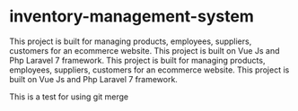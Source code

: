 # inventory-management-system
This project is built for managing products, employees, suppliers, customers for an ecommerce website.
This project is built on Vue Js and Php Laravel 7 framework.
This project is built for managing products, employees, suppliers, customers for an ecommerce website. This project is built on Vue Js and Php Laravel 7 framework.

This is a test for using git merge
